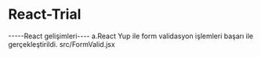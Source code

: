 # React-Trial
-----React gelişimleri----
a.React Yup ile form validasyon işlemleri başarı ile gerçekleştirildi. src/FormValid.jsx
